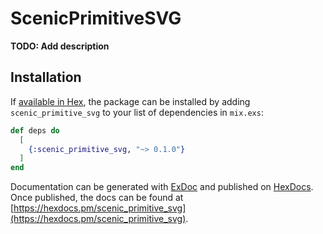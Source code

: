 # ScenicPrimitiveSVG

**TODO: Add description**

## Installation

If [available in Hex](https://hex.pm/docs/publish), the package can be installed
by adding `scenic_primitive_svg` to your list of dependencies in `mix.exs`:

```elixir
def deps do
  [
    {:scenic_primitive_svg, "~> 0.1.0"}
  ]
end
```

Documentation can be generated with [ExDoc](https://github.com/elixir-lang/ex_doc)
and published on [HexDocs](https://hexdocs.pm). Once published, the docs can
be found at [https://hexdocs.pm/scenic_primitive_svg](https://hexdocs.pm/scenic_primitive_svg).

